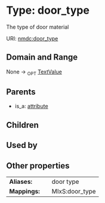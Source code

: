 
# Type: door_type


The type of door material

URI: [nmdc:door_type](https://microbiomedata/meta/door_type)


## Domain and Range

None ->  <sub>OPT</sub> [TextValue](TextValue.md)

## Parents

 *  is_a: [attribute](attribute.md)

## Children


## Used by


## Other properties

|  |  |  |
| --- | --- | --- |
| **Aliases:** | | door type |
| **Mappings:** | | MIxS:door_type |

